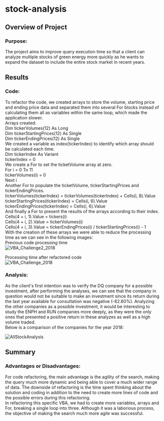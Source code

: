 # stock-analysis

## Overview of Project
### Purpose: 
The project aims to improve query execution time so that a client can analyze multiple stocks of green energy more quickly as he wants to expand the dataset to include the entire stock market in recent years.

## Results
### Code:
To refactor the code, we created arrays to store the volume, starting price and ending price data and separated them into several For blocks instead of calculating them all as variables within the same loop, which made the application slower.  
Arrays created:  
 Dim tickerVolumes(12) As Long  
 Dim tickerStartingPrices(12) As Single  
 Dim tickerEndingPrices(12) As Single  
We created a variable as index(tickerIndex) to identify which array should be calculated each time.  
Dim tickerIndex As Variant  
     tickerIndex = 0  
We create a For to set the ticketVolume array at zero.  
 For i = 0 To 11  
          tickerVolumes(i) = 0  
     Next i  
Another For to populate the ticketVolume, tickerStartingPrices and tickerEndingPrices.  
 tickerVolumes(tickerIndex) = tickerVolumes(tickerIndex) + Cells(i, 8).Value  
 tickerStartingPrices(tickerIndex) = Cells(i, 6).Value  
 tickerEndingPrices(tickerIndex) = Cells(i, 6).Value  
And finally a For to present the results of the arrays according to their index.  
Cells(4 + i, 1).Value = tickers(i)  
Cells(4 + i, 2).Value = tickerVolumes(i)  
Cells(4 + i, 3).Value = tickerEndingPrices(i) / tickerStartingPrices(i) - 1  
With the creation of these arrays we were able to reduce the processing time as we can see in the following images:  
Previous code processing time  
![VBA_Challenge2_2018](https://user-images.githubusercontent.com/111664141/188336404-a1def02a-de02-4c15-86fd-620f9f91c7f7.png)

Processing time after refactored code  
![VBA_Challenge_2018](https://user-images.githubusercontent.com/111664141/188336365-974ba9af-308f-4ca4-b2e8-1b50f96fbbe9.png)

### Analysis:
As the client's first intention was to verify the DQ company for a possible investment, after performing the analyses, we can see that the company in question would not be suitable to make an investment since its return during the last year available for consultation was negative (-62.60%).
Analyzing the other companies as a possible investment, it would be interesting to study the ENPH and RUN companies more deeply, as they were the only ones that presented a positive return in these analyzes as well as a high volume traded.  
Below is a comparison of the companies for the year 2018:  

![AllStockAnalysis](https://user-images.githubusercontent.com/111664141/188336465-056c84ab-f271-4dad-b298-0ca49f8e9e22.png)


## Summary
### Advantages or Disadvantages:  
For code refactoring, the main advantage is the agility of the search, making the query much more dynamic and being able to cover a much wider range of data. The downside of refactoring is the time spent thinking about the solution and coding in addition to the need to create more lines of code and the possible errors during this refactoring.    
In refactoring this specific VBA, we had to create more variables, arrays and For, breaking a single loop into three. Although it was a laborious process, the objective of making the search much more agile was successful.



